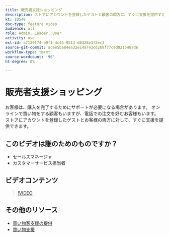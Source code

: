 ```yaml
---
title: 販売者支援ショッピング
description: ストアにアカウントを登録したゲストと顧客の両方に、すぐに支援を提供する方法を説明します。
kt: 10548
doc-type: feature video
audience: all
role: Admin, Leader, User
activity: use
exl-id: a7129f74-e9f1-4c45-9513-d0328e3f3ec3
source-git-commit: acee5ba84ea32e14a743cd269f77ced821548ad6
workflow-type: tm+mt
source-wordcount: '96'
ht-degree: 0%

---
```


# 販売者支援ショッピング

お客様は、購入を完了するためにサポートが必要になる場合があります。 オンラインで買い物をする顧客もいますが、電話での注文を好むお客様もいます。 ストアにアカウントを登録したゲストとお客様の両方に対して、すぐに支援を提供できます。

## このビデオは誰のためのものですか？

- セールスマネージャ
- カスタマーサービス担当者

## ビデオコンテンツ

>[!VIDEO](https://video.tv.adobe.com/v/343662?quality=12&learn=on)

## その他のリソース

- [買い物客支援の提供](https://docs.magento.com/user-guide/customers/login-as-customer.html)
- [買い物支援](https://docs.magento.com/user-guide/sales/shopping-assistance.html)
